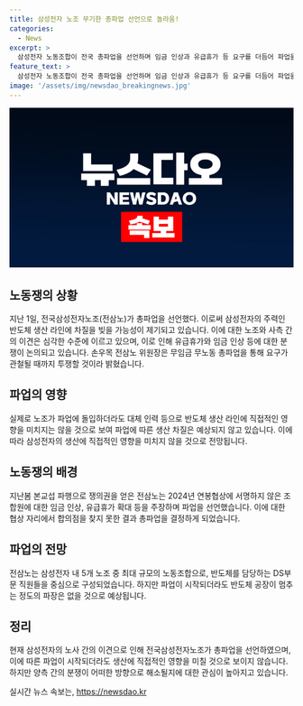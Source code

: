 ```yaml
---
title: 삼성전자 노조 무기한 총파업 선언으로 놀라움!
categories:
  - News
excerpt: >
  삼성전자 노동조합이 전국 총파업을 선언하며 임금 인상과 유급휴가 등 요구를 더듬어 파업을 선언했다. 최대 규모인 DS부문 직원들을 중심으로 결성된 노조는 협상이 진척되지 않아 결국 파업을 선택했다. 이에 대해 삼성전자는 대체 인력 등을 동원해 생산 라인에 차질이 생기지는 않을 것으로 전망되고 있다.
feature_text: >
  삼성전자 노동조합이 전국 총파업을 선언하며 임금 인상과 유급휴가 등 요구를 더듬어 파업을 선언했다. 최대 규모인 DS부문 직원들을 중심으로 결성된 노조는 협상이 진척되지 않아 결국 파업을 선택했다. 이에 대해 삼성전자는 대체 인력 등을 동원해 생산 라인에 차질이 생기지는 않을 것으로 전망되고 있다.
image: '/assets/img/newsdao_breakingnews.jpg'
---
```


<p><img src="/assets/img/newsdao_breakingnews.jpg" alt="flaretime 속보" /></p>

<h2 data-ke-size="size26">노동쟁의 상황</h2>

<p data-ke-size="size16">지난 1일, 전국삼성전자노조(전삼노)가 총파업을 선언했다. 이로써 삼성전자의 주력인 반도체 생산 라인에 차질을 빚을 가능성이 제기되고 있습니다. 이에 대한 노조와 사측 간의 이견은 심각한 수준에 이르고 있으며, 이로 인해 유급휴가와 임금 인상 등에 대한 분쟁이 논의되고 있습니다. 손우목 전삼노 위원장은 무임금 무노동 총파업을 통해 요구가 관철될 때까지 투쟁할 것이라 밝혔습니다.</p>

<h2 data-ke-size="size26">파업의 영향</h2>

<p data-ke-size="size16">실제로 노조가 파업에 돌입하더라도 대체 인력 등으로 반도체 생산 라인에 직접적인 영향을 미치지는 않을 것으로 보여 파업에 따른 생산 차질은 예상되지 않고 있습니다. 이에 따라 삼성전자의 생산에 직접적인 영향을 미치지 않을 것으로 전망됩니다.</p>

<h2 data-ke-size="size26">노동쟁의 배경</h2>

<p data-ke-size="size16">지난봄 본교섭 파행으로 쟁의권을 얻은 전삼노는 2024년 연봉협상에 서명하지 않은 조합원에 대한 임금 인상, 유급휴가 확대 등을 주장하며 파업을 선언했습니다. 이에 대한 협상 자리에서 합의점을 찾지 못한 결과 총파업을 결정하게 되었습니다. </p>

<h2 data-ke-size="size26">파업의 전망</h2>

<p data-ke-size="size16">전삼노는 삼성전자 내 5개 노조 중 최대 규모의 노동조합으로, 반도체를 담당하는 DS부문 직원들을 중심으로 구성되었습니다. 하지만 파업이 시작되더라도 반도체 공장이 멈추는 정도의 파장은 없을 것으로 예상됩니다.</p>

<h2 data-ke-size="size26">정리</h2>

<p data-ke-size="size16">현재 삼성전자의 노사 간의 이견으로 인해 전국삼성전자노조가 총파업을 선언하였으며, 이에 따른 파업이 시작되더라도 생산에 직접적인 영향을 미칠 것으로 보이지 않습니다. 하지만 양측 간의 분쟁이 어떠한 방향으로 해소될지에 대한 관심이 높아지고 있습니다.</p>
실시간 뉴스 속보는, <a href="https://newsdao.kr" rel="dofollow">https://newsdao.kr</a>


